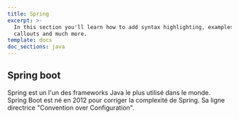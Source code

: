 ```yaml
---
title: Spring
excerpt: >-
  In this section you'll learn how to add syntax highlighting, examples,
  callouts and much more.
template: docs
doc_sections: java
---
```


## Spring boot

Spring est un l'un des frameworks Java le plus utilisé dans le monde.  
Spring Boot est né en 2012 pour corriger la complexité de Spring. Sa ligne directrice "Convention over Configuration".

